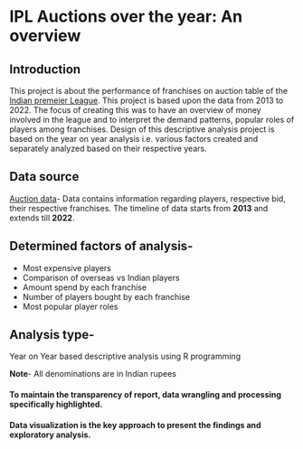 # IPL Auctions over the year: An overview

## Introduction
This project is about the performance of franchises on auction table of the [Indian premeier League](https://en.wikipedia.org/wiki/Indian_Premier_League). This project is based upon the data from 2013 to 2022. The focus of creating this was to have an overview of money involved in the league and to interpret the demand patterns, popular roles of players among franchises. Design of this descriptive analysis project is based on the year on year analysis i.e. various factors created and separately analyzed based on their respective years.

## Data source

[Auction data](https://www.kaggle.com/kalilurrahman/ipl-player-auction-dataset-from-start-to-now)- Data contains information regarding players, respective bid, their respective franchises. The timeline of data starts from **2013** and extends till **2022**.

## Determined factors of analysis-

- Most expensive players
- Comparison of overseas vs Indian players
- Amount spend by each franchise
- Number of players bought by each franchise
- Most popular player roles

## Analysis type- 
Year on Year based descriptive analysis using R programming

**Note**- All denominations are in Indian rupees

#### To maintain the transparency of report, data wrangling and processing specifically highlighted.

#### Data visualization is the key approach to present the findings and exploratory analysis.